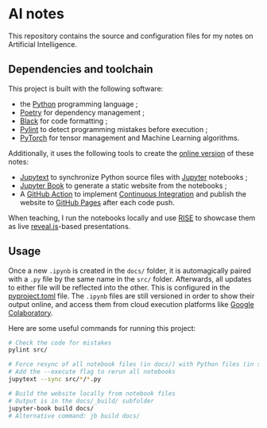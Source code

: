 # AI notes

This repository contains the source and configuration files for my  notes on Artificial Intelligence.

## Dependencies and toolchain

This project is built with the following software:

- the [Python](https://www.python.org/) programming language ;
- [Poetry](https://python-poetry.org/) for dependency management ;
- [Black](https://github.com/psf/black) for code formatting ;
- [Pylint](https://github.com/pylint-dev/pylint) to detect programming mistakes before execution ;
- [PyTorch](https://pytorch.org/) for tensor management and Machine Learning algorithms.

Additionally, it uses the following tools to create the [online version](https://www.bpesquet.fr/ainotes) of these notes:

- [Jupytext](https://jupytext.readthedocs.io) to synchronize Python source files with [Jupyter](https://jupyter.org/) notebooks ;
- [Jupyter Book](https://jupyterbook.org) to generate a static website from the notebooks ;
- A [GitHub Action](.github/workflows/deploy.yaml) to implement [Continuous Integration](https://en.wikipedia.org/wiki/Continuous_integration) and publish the website to [GitHub Pages](https://pages.github.com/) after each code push.

When teaching, I run the notebooks locally and use [RISE](https://rise.readthedocs.io) to showcase them as live [reveal.js](https://revealjs.com)-based presentations.

## Usage

Once a new `.ipynb` is created in the `docs/` folder, it is automagically paired with a `.py` file by the same name in the `src/` folder. Afterwards, all updates to either file will be reflected into the other. This is configured in the [pyproject.toml](pyproject.toml) file. The `.ipynb` files are still versioned in order to show their output online, and access them from cloud execution platforms like [Google Colaboratory](https://colab.research.google.com/).

Here are some useful commands for running this project:

```bash
# Check the code for mistakes
pylint src/

# Force resync of all notebook files (in docs/) with Python files (in src/)
# Add the --execute flag to rerun all notebooks
jupytext --sync src/*/*.py

# Build the website locally from notebook files
# Output is in the docs/_build/ subfolder
jupyter-book build docs/
# Alternative command: jb build docs/
```
